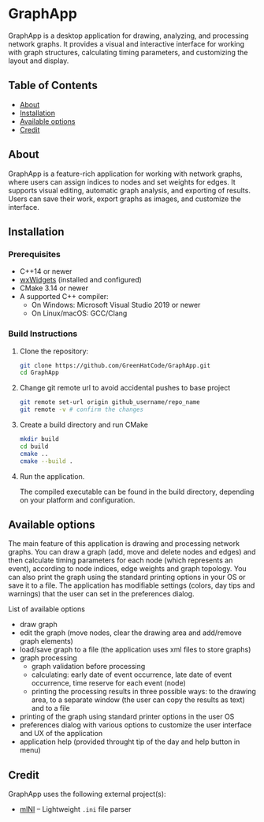 # GraphApp
GraphApp is a desktop application for drawing, analyzing, and processing network graphs. It provides a visual and interactive interface for working with graph structures, calculating timing parameters, and customizing the layout and display.

## Table of Contents

- [About](#about)
- [Installation](#installation)
- [Available options](#available-options)
- [Credit](#credit)

## About

GraphApp is a feature-rich application for working with network graphs, where users can assign indices to nodes and set weights for edges. It supports visual editing, automatic graph analysis, and exporting of results. Users can save their work, export graphs as images, and customize the interface.

## Installation

### Prerequisites

- C++14 or newer
- [wxWidgets](https://wxwidgets.org/) (installed and configured)
- CMake 3.14 or newer
- A supported C++ compiler:
  - On Windows: Microsoft Visual Studio 2019 or newer
  - On Linux/macOS: GCC/Clang

### Build Instructions

1. Clone the repository:
    ```bash
    git clone https://github.com/GreenHatCode/GraphApp.git
    cd GraphApp
    ```
2.  Change git remote url to avoid accidental pushes to base project
    ```bash
    git remote set-url origin github_username/repo_name
    git remote -v # confirm the changes
    ```
3. Create a build directory and run CMake
    ```bash
    mkdir build
    cd build
    cmake ..
    cmake --build .
    ```
4. Run the application.

   The compiled executable can be found in the build directory, depending on your platform and configuration.

## Available options
The main feature of this application is drawing and processing network graphs. You can draw a graph (add, move and delete nodes and edges) and then calculate timing parameters for each node (which represents an event), according to node indices, edge weights and graph topology. You can also print the graph using the standard printing options in your OS or save it to a file. The application has modifiable settings (colors, day tips and warnings) that the user can set in the preferences dialog.

List of available options
- draw graph
- edit the graph (move nodes, clear the drawing area and add/remove graph elements)
- load/save graph to a file (the application uses xml files to store graphs)
- graph processing
    - graph validation before processing
    - calculating: early date of event occurrence, late date of event occurrence, time reserve for each event (node)
    - printing the processing results in three possible ways: to the drawing area, to a separate window (the user can copy the results as text) and to a file
- printing of the graph using standard printer options in the user OS
- preferences dialog with various options to customize the user interface and UX of the application
- application help (provided throught tip of the day and help button in menu)


## Credit
GraphApp uses the following external project(s):
- [mINI](https://github.com/metayeti/mINI/tree/master) – Lightweight `.ini` file parser


